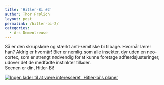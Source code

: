 ```yaml
---
title: 'Hitler-Bi #2'
author: Thor Frølich
layout: post
permalink: /hitler-bi-2/
categories:
  - Ars Dementreuse
---
```

Så er den skrupskøre og stærkt anti-semitiske bi tilbage. Hvornår lærer han? Aldrig er hvornår! Bier er nemlig, som alle insekter, dyr uden en neo-cortex, som er strengt nødvendig for at kunne foretage adfærdsjusteringer, udover det de medfødte instinkter tillader.  
Scenen er din, Hitler-Bi!

<div class="bitImage bitCenter" style="width: 448px">
  <a href="http://www.abekat.net/images/hitlerbiBIG_02.gif"><img src="http://www.abekat.net/images/hitlerbi_02.gif" alt="Ingen lader til at være interesseret i Hitler-bi's planer" /></a></p>
</div>